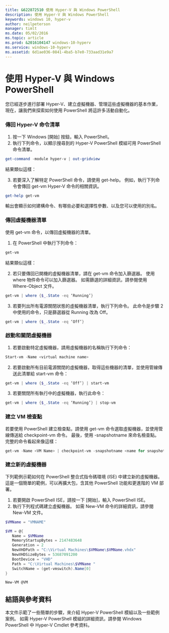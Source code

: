 ```yaml
---
title: &622872510 使用 Hyper-V 與 Windows PowerShell
description: 使用 Hyper-V 與 Windows PowerShell
keywords: windows 10, hyper-v
author: neilpeterson
manager: timlt
ms.date: 05/02/2016
ms.topic: article
ms.prod: &2016104147 windows-10-hyperv
ms.service: windows-10-hyperv
ms.assetid: 6d1ae036-0841-4ba5-b7e0-733aad31e9a7
---
```


# 使用 Hyper-V 與 Windows PowerShell

您已經逐步進行部署 Hyper-V、建立虛擬機器、管理這些虛擬機器的基本作業，現在，讓我們來探索如何使用 PowerShell 將這許多活動自動化。

### 傳回 Hyper-V 命令清單

1.  按一下 Windows [開始] 按鈕，輸入 <g id="2" ctype="x-strong">PowerShell</g>。
2.  執行下列命令，以顯示搜尋到的 Hyper-V PowerShell 模組可用 PowerShell 命令清單。

 ```powershell
get-command -module hyper-v | out-gridview
 ```
  結果類似這樣：

  <g id="1" ctype="x-linkText"></g>

3. 若要深入了解特定 PowerShell 命令，請使用 <g id="2" ctype="x-code">get-help</g>。 例如，執行下列命令會傳回 <g id="2" ctype="x-code">get-vm</g> Hyper-V 命令的相關資訊。

  ```powershell
get-help get-vm
  ```
 輸出會顯示如何建構命令、有哪些必要和選擇性參數、以及您可以使用的別名。

 <g id="1" ctype="x-linkText"></g>


### 傳回虛擬機器清單

使用 <g id="2" ctype="x-code">get-vm</g> 命令，以傳回虛擬機器的清單。

1. 在 PowerShell 中執行下列命令：

 ```powershell
get-vm
 ```
 結果類似這樣：

 <g id="1" ctype="x-linkText"></g>

2. 若只要傳回已開機的虛擬機器清單，請在 <g id="2" ctype="x-code">get-vm</g> 命令加入篩選器。 使用 where 物件命令可以加入篩選器。 如需篩選的詳細資訊，請參閱<g id="2CapsExtId1" ctype="x-link"><g id="2CapsExtId2" ctype="x-linkText">使用 Where-Object</g><g id="2CapsExtId3" ctype="x-title"></g></g> 文件。

 ```powershell
 get-vm | where {$_.State -eq ‘Running’}
 ```
3.  若要列出所有電源關閉狀態的虛擬機器清單，執行下列命令。 此命令是步驟 2 中使用的命令，只是篩選器從 Running 改為 Off。

 ```powershell
 get-vm | where {$_.State -eq ‘Off’}
 ```

### 啟動和關閉虛擬機器

1. 若要啟動特定虛擬機器，請用虛擬機器的名稱執行下列命令：

 ```powershell
 Start-vm -Name <virtual machine name>
 ```

2. 若要啟動所有目前電源關閉的虛擬機器，取得這些機器的清單，並使用管線傳送此清單給 start-vm 命令：

  ```powershell
 get-vm | where {$_.State -eq ‘Off’} | start-vm
  ```
3. 若要關閉所有執行中的虛擬機器，執行此命令：

  ```powershell
 get-vm | where {$_.State -eq ‘Running’} | stop-vm
  ```

### 建立 VM 檢查點

若要使用 PowerShell 建立檢查點，請使用 <g id="2" ctype="x-code">get-vm</g> 命令選取虛擬機器，並使用管線傳送給 <g id="4" ctype="x-code">checkpoint-vm</g> 命令。 最後，使用 <g id="2" ctype="x-code">-snapshotname</g> 來命名檢查點。 完整的命令看起來像這樣：

 ```powershell
 get-vm -Name <VM Name> | checkpoint-vm -snapshotname <name for snapshot>
 ```
### 建立新的虛擬機器

下列範例示範如何在 PowerShell 整合式指令碼環境 (ISE) 中建立新的虛擬機器。 這是一個簡單的範例，可以再擴大包，含其他 PowerShell 功能和更進階的 VM 部署。

1. 若要開啟 PowerShell ISE，請按一下 [開始]，輸入 <g id="2" ctype="x-strong">PowerShell ISE</g>。
2. 執行下列程式碼建立虛擬機器。 如需 New-VM 命令的詳細資訊，請參閱 <g id="2CapsExtId1" ctype="x-link"><g id="2CapsExtId2" ctype="x-linkText">New-VM</g><g id="2CapsExtId3" ctype="x-title"></g></g> 文件。

  ```powershell
 $VMName = "VMNAME"

 $VM = @{
     Name = $VMName 
     MemoryStartupBytes = 2147483648
     Generation = 2
     NewVHDPath = "C:\Virtual Machines\$VMName\$VMName.vhdx"
     NewVHDSizeBytes = 53687091200
     BootDevice = "VHD"
     Path = "C:\Virtual Machines\$VMName "
     SwitchName = (get-vmswitch).Name[0]
 }

 New-VM @VM
  ```

## 結語與參考資料

本文件示範了一些簡單的步驟，來介紹 Hyper-V PowerShell 模組以及一些範例案例。 如需 Hyper-V PowerShell 模組的詳細資訊，請參閱 <g id="2CapsExtId1" ctype="x-link"><g id="2CapsExtId2" ctype="x-linkText">Windows PowerShell 中 Hyper-V Cmdlet 參考資料</g><g id="2CapsExtId3" ctype="x-title"></g></g>。






<!--HONumber=May16_HO1-->


